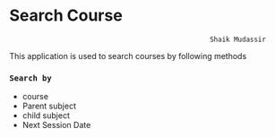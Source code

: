 # Search Course
                                                      Shaik Mudassir
This application is used to search courses by following methods
### `Search by` 
+ course
+ Parent subject
+ child subject
+ Next Session Date
